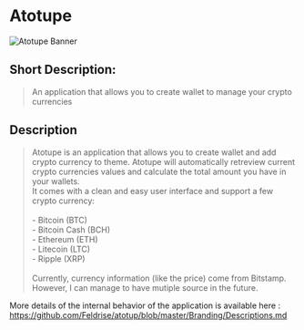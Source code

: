 # Atotupe

![Atotupe Banner](https://github.com/Feldrise/atotupe/blob/master/Branding/BannerEN.png)

## Short Description: 
> An application that allows you to create wallet to manage your crypto currencies

## Description
> Atotupe is an application that allows you to create wallet and add crypto currency to theme. Atotupe will automatically retreview current crypto currencies values and calculate the total amount you have in your wallets. 
\
It comes with a clean and easy user interface and support a few crypto currency: 
\
\
\- Bitcoin (BTC) 
\
\- Bitcoin Cash (BCH) 
\
\- Ethereum (ETH) 
\
\- Litecoin (LTC) 
\
\- Ripple (XRP)
\
\
Currently, currency information (like the price) come from Bitstamp. However, I can manage to have mutiple source in the future.

More details of the internal behavior of the application is available here : https://github.com/Feldrise/atotup/blob/master/Branding/Descriptions.md
